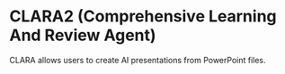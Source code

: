 # CLARA2 (Comprehensive Learning And Review Agent)
CLARA allows users to create AI presentations from PowerPoint files.
